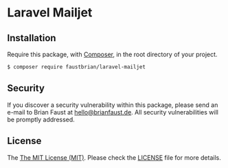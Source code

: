 # Laravel Mailjet

## Installation

Require this package, with [Composer](https://getcomposer.org/), in the root directory of your project.

``` bash
$ composer require faustbrian/laravel-mailjet
```

## Security

If you discover a security vulnerability within this package, please send an e-mail to Brian Faust at hello@brianfaust.de. All security vulnerabilities will be promptly addressed.

## License

The [The MIT License (MIT)](LICENSE). Please check the [LICENSE](LICENSE) file for more details.
